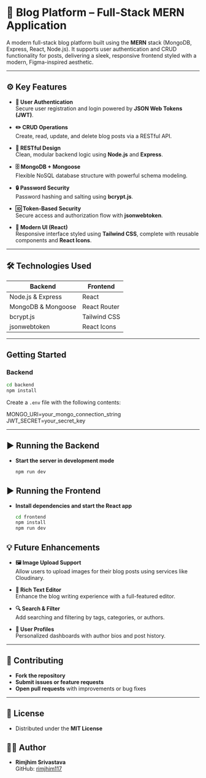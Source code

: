 # 📝 Blog Platform – Full-Stack MERN Application

A modern full-stack blog platform built using the **MERN** stack (MongoDB, Express, React, Node.js). It supports user authentication and CRUD functionality for posts, delivering a sleek, responsive frontend styled with a modern, Figma-inspired aesthetic.

---

## ⚙ Key Features

- **🔐 User Authentication**  
  Secure user registration and login powered by **JSON Web Tokens (JWT)**.

- **✏️ CRUD Operations**  
  Create, read, update, and delete blog posts via a RESTful API.

- **🌿 RESTful Design**  
  Clean, modular backend logic using **Node.js** and **Express**.

- **🗄 MongoDB + Mongoose**  
  Flexible NoSQL database structure with powerful schema modeling.

- **🔒 Password Security**  
  Password hashing and salting using **bcrypt.js**.

- **🆔 Token-Based Security**  
  Secure access and authorization flow with **jsonwebtoken**.

- **🎨 Modern UI (React)**  
  Responsive interface styled using **Tailwind CSS**, complete with reusable components and **React Icons**.

---

##  🛠 Technologies Used

| Backend | Frontend |
|---------|----------|
| Node.js & Express | React |
| MongoDB & Mongoose | React Router |
| bcrypt.js | Tailwind CSS |
| jsonwebtoken | React Icons |

---

##  Getting Started

###  Backend

```bash
cd backend
npm install
```
Create a `.env` file with the following contents:

MONGO_URI=your_mongo_connection_string
JWT_SECRET=your_secret_key

---

## ▶️ Running the Backend

- **Start the server in development mode**  
  ```bash
  npm run dev
  ```
## ▶️ Running the Frontend

- **Install dependencies and start the React app**  
  ```bash
  cd frontend
  npm install
  npm run dev
## 💡 Future Enhancements

- **🖼️ Image Upload Support**  
  Allow users to upload images for their blog posts using services like Cloudinary.

- **📝 Rich Text Editor**  
  Enhance the blog writing experience with a full-featured editor.

- **🔍 Search & Filter**  
  Add searching and filtering by tags, categories, or authors.

- **👥 User Profiles**  
  Personalized dashboards with author bios and post history.

---

## 🤝 Contributing

- **Fork the repository**  
- **Submit issues or feature requests**  
- **Open pull requests** with improvements or bug fixes  

---

## 📄 License

- Distributed under the **MIT License**  
## 👩‍💻 Author

- **Rimjhim Srivastava**  
  GitHub: [rimjhim117](https://github.com/rimjhim117)


